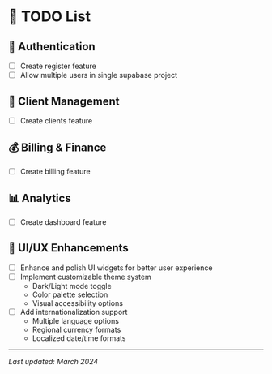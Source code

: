 # 📝 TODO List

## 🔐 Authentication
- [ ] Create register feature
- [ ] Allow multiple users in single supabase project

## 👥 Client Management  
- [ ] Create clients feature

## 💰 Billing & Finance
- [ ] Create billing feature

## 📊 Analytics
- [ ] Create dashboard feature

## 🎨 UI/UX Enhancements
- [ ] Enhance and polish UI widgets for better user experience
- [ ] Implement customizable theme system
  - Dark/Light mode toggle
  - Color palette selection
  - Visual accessibility options
- [ ] Add internationalization support
  - Multiple language options
  - Regional currency formats
  - Localized date/time formats

---
*Last updated: March 2024*

